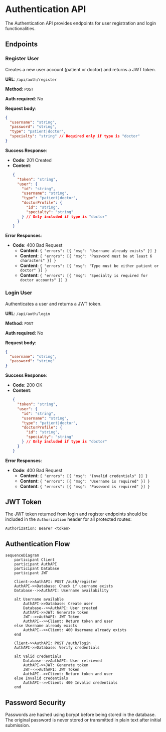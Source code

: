 # Authentication API

The Authentication API provides endpoints for user registration and login functionalities.

## Endpoints

### Register User

Creates a new user account (patient or doctor) and returns a JWT token.

**URL**: `/api/auth/register`

**Method**: `POST`

**Auth required**: No

**Request body**:

```json
{
  "username": "string",
  "password": "string",
  "type": "patient|doctor",
  "specialty": "string" // Required only if type is "doctor"
}
```

**Success Response**:

- **Code**: 201 Created
- **Content**:
  ```json
  {
    "token": "string",
    "user": {
      "id": "string",
      "username": "string",
      "type": "patient|doctor",
      "doctorProfile": {
        "id": "string",
        "specialty": "string"
      } // Only included if type is "doctor"
    }
  }
  ```

**Error Responses**:

- **Code**: 400 Bad Request
  - **Content**: `{ "errors": [{ "msg": "Username already exists" }] }`
  - **Content**: `{ "errors": [{ "msg": "Password must be at least 6 characters" }] }`
  - **Content**: `{ "errors": [{ "msg": "Type must be either patient or doctor" }] }`
  - **Content**: `{ "errors": [{ "msg": "Specialty is required for doctor accounts" }] }`

### Login User

Authenticates a user and returns a JWT token.

**URL**: `/api/auth/login`

**Method**: `POST`

**Auth required**: No

**Request body**:

```json
{
  "username": "string",
  "password": "string"
}
```

**Success Response**:

- **Code**: 200 OK
- **Content**:
  ```json
  {
    "token": "string",
    "user": {
      "id": "string",
      "username": "string",
      "type": "patient|doctor",
      "doctorProfile": {
        "id": "string",
        "specialty": "string"
      } // Only included if type is "doctor"
    }
  }
  ```

**Error Responses**:

- **Code**: 400 Bad Request
  - **Content**: `{ "errors": [{ "msg": "Invalid credentials" }] }`
  - **Content**: `{ "errors": [{ "msg": "Username is required" }] }`
  - **Content**: `{ "errors": [{ "msg": "Password is required" }] }`

## JWT Token

The JWT token returned from login and register endpoints should be included in the `Authorization` header for all protected routes:

```
Authorization: Bearer <token>
```

## Authentication Flow

```mermaid
sequenceDiagram
    participant Client
    participant AuthAPI
    participant Database
    participant JWT

    Client->>AuthAPI: POST /auth/register
    AuthAPI->>Database: Check if username exists
    Database-->>AuthAPI: Username availability

    alt Username available
        AuthAPI->>Database: Create user
        Database-->>AuthAPI: User created
        AuthAPI->>JWT: Generate token
        JWT-->>AuthAPI: JWT Token
        AuthAPI-->>Client: Return token and user
    else Username already exists
        AuthAPI-->>Client: 400 Username already exists
    end

    Client->>AuthAPI: POST /auth/login
    AuthAPI->>Database: Verify credentials

    alt Valid credentials
        Database-->>AuthAPI: User retrieved
        AuthAPI->>JWT: Generate token
        JWT-->>AuthAPI: JWT Token
        AuthAPI-->>Client: Return token and user
    else Invalid credentials
        AuthAPI-->>Client: 400 Invalid credentials
    end
```

## Password Security

Passwords are hashed using bcrypt before being stored in the database. The original password is never stored or transmitted in plain text after initial submission.

